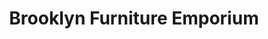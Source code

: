 ---
title: "Brooklyn Furniture Emporium"
url: /north-york/brooklyn-furniture-emporium/
shop: Möbel
---